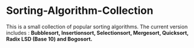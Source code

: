 # Sorting-Algorithm-Collection

This is a small collection of popular sorting algorithms. The current version
includes : <b>Bubblesort, Insertionsort, Selectionsort, Mergesort, Quicksort, Radix LSD (Base 10)
and Bogosort.</b>
  


